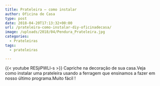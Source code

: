 ```yaml
---
title: Prateleira – como instalar
author: Oficina de Casa
type: post
date: 2018-04-20T17:13:32+00:00
url: /prateleira-como-instalar-diy-oficinadecasa/
image: /uploads/2018/04/Pendura_Prateleira.jpg
categories:
  - Prateleiras
tags:
  - prateleiras

---
```

{{< youtube RESjiPWLl-s >}}
Capriche na decoração de sua casa.Veja como instalar uma prateleira usando a ferragem que ensinamos a fazer em nosso último programa.Muito fácil !
